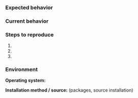 <!--
If reporting an issue please try to provide the information asked below.

Before reporting an issue please:

1. check the list of issues whether it isn't already reported.
2. be aware that this is not a support forum. If your issue is more a question
   than a bug report, please use https://community.greenbone.net/ instead.
-->

### Expected behavior

### Current behavior

### Steps to reproduce
1.
2.
3.

### Environment
**Operating system:**

**Installation method / source:** (packages, source installation)


```

```